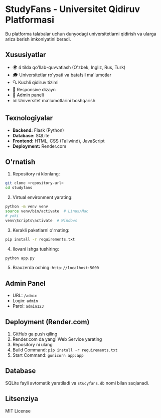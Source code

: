 # StudyFans - Universitet Qidiruv Platformasi

Bu platforma talabalar uchun dunyodagi universitetlarni qidirish va ularga ariza berish imkoniyatini beradi.

## Xususiyatlar

- 🌍 4 tilda qo'llab-quvvatlash (O'zbek, Ingliz, Rus, Turk)
- 🎓 Universitetlar ro'yxati va batafsil ma'lumotlar
- 🔍 Kuchli qidiruv tizimi
- 📱 Responsive dizayn
- 🔐 Admin paneli
- 📊 Universitet ma'lumotlarini boshqarish

## Texnologiyalar

- **Backend:** Flask (Python)
- **Database:** SQLite
- **Frontend:** HTML, CSS (Tailwind), JavaScript
- **Deployment:** Render.com

## O'rnatish

1. Repository ni klonlang:
```bash
git clone <repository-url>
cd studyfans
```

2. Virtual environment yarating:
```bash
python -m venv venv
source venv/bin/activate  # Linux/Mac
# yoki
venv\Scripts\activate  # Windows
```

3. Kerakli paketlarni o'rnating:
```bash
pip install -r requirements.txt
```

4. Ilovani ishga tushiring:
```bash
python app.py
```

5. Brauzerda oching: `http://localhost:5000`

## Admin Panel

- URL: `/admin`
- Login: `admin`
- Parol: `admin123`

## Deployment (Render.com)

1. GitHub ga push qiling
2. Render.com da yangi Web Service yarating
3. Repository ni ulang
4. Build Command: `pip install -r requirements.txt`
5. Start Command: `gunicorn app:app`

## Database

SQLite fayli avtomatik yaratiladi va `studyfans.db` nomi bilan saqlanadi.

## Litsenziya

MIT License


